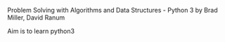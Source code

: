 Problem Solving with Algorithms and Data Structures - Python 3 by Brad Miller, David Ranum

Aim is to learn python3
